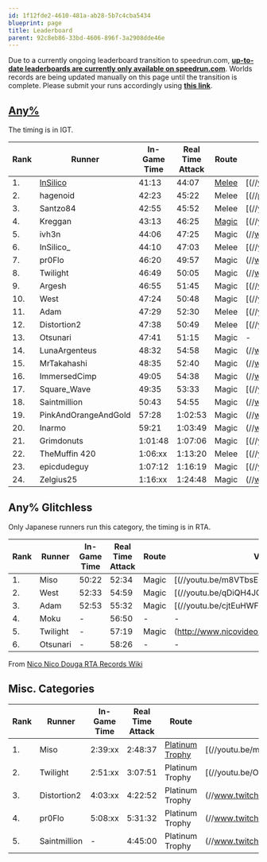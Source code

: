 ```yaml
---
id: 1f12fde2-4610-481a-ab28-5b7c4cba5434
blueprint: page
title: Leaderboard
parent: 92c8eb86-33bd-4606-896f-3a2908dde46e
---
```

Due to a currently ongoing leaderboard transition to speedrun.com, **[up-to-date leaderboards are currently only available on speedrun.com](//www.speedrun.com/souls)**. Worlds records are being updated manually on this page until the transition is complete. Please submit your runs accordingly using **[this link](/run-submission)**.

## [Any%](/demonssouls/any)

The timing is in IGT.

| Rank | Runner                            | In-Game Time | Real Time Attack | Route                            | VOD                                                                                                                                      |
| ---- | --------------------------------- | ------------ | ---------------- | -------------------------------- | ---------------------------------------------------------------------------------------------------------------------------------------- |
| 1.   | [InSilico](//twitch.tv/InSilico_) | 41:13        | 44:07            | [Melee](//pastebin.com/5iDxTxqh) | [(//www.youtube.com/watch?v=AX92QrXz-U0)     |
| 2.   | hagenoid                          | 42:23        | 45:22            | Melee                            | [(//pbs.twimg.com/media/DWObRgYU8AQnP0B.jpg) |
| 3.   | Santzo84                          | 42:55        | 45:52            | Melee                            | [(//youtu.be/MSxO5icWpsc)                    |
| 4.   | Kreggan                           | 43:13        | 46:25            | [Magic](//pastebin.com/vTSeMkvS) | [(//youtu.be/Tc2wHilrKb0)                    |
| 5.   | ivh3n                             | 44:06        | 47:25            | Magic                            | (//www.twitch.tv/ivh3n/v/83576977)                       |
| 6.   | InSilico\_                        | 44:10        | 47:03            | Melee                            | [(//youtu.be/luOJI__Ss7I)                    |
| 7.   | pr0Flo                            | 46:20        | 49:57            | Magic                            | (//www.twitch.tv/pr0flo/v/84872341)                      |
| 8.   | Twilight                          | 46:49        | 50:05            | Magic                            | (//www.nicovideo.jp/mylist/25673232)                           |
| 9.   | Argesh                            | 46:55        | 51:45            | Magic                            | [(//www.youtube.com/watch?v=zJpo7TM1lm0)     |
| 10.  | West                              | 47:24        | 50:48            | Magic                            | [(//youtu.be/afIcsYv6jVg)                    |
| 11.  | Adam                              | 47:29        | 52:30            | Melee                            | [(//youtu.be/AEnVfKcVciI)                    |
| 12.  | Distortion2                       | 47:38        | 50:49            | Melee                            | [(//youtu.be/ZJrgiZpVmRk)                    |
| 13.  | Otsunari                          | 47:41        | 51:15            | Magic                            | -                                                                                                                                        |
| 14.  | LunaArgenteus                     | 48:32        | 54:58            | Magic                            | (//www.twitch.tv/lunaargenteus/v/18597868)               |
| 15.  | MrTakahashi                       | 48:35        | 52:40            | Magic                            | (//www.twitch.tv/mrtakahashi/v/95112144)                 |
| 16.  | ImmersedCimp                      | 49:05        | 54:38            | Magic                            | (//www.twitch.tv/immersedcimp/v/23609139)                |
| 17.  | Square_Wave                       | 49:35        | 53:33            | Magic                            | [(//youtu.be/8_BJzyEl6MQ)                    |
| 18.  | Saintmillion                      | 50:43        | 54:55            | Magic                            | (//www.twitch.tv/saintmillion/v/73412312)                |
| 19.  | PinkAndOrangeAndGold              | 57:28        | 1:02:53          | Magic                            | (//www.twitch.tv/videos/31340004)                        |
| 20.  | Inarmo                            | 59:21        | 1:03:49          | Magic                            | (//www.twitch.tv/videos/42438838)                        |
| 21.  | Grimdonuts                        | 1:01:48      | 1:07:06          | Magic                            | [(//youtu.be/QnJVxPl-g7E)                    |
| 22.  | TheMuffin 420                     | 1:06:xx      | 1:13:20          | Melee                            | [(//youtu.be/C2THMfKnQ0I)                    |
| 23.  | epicdudeguy                       | 1:07:12      | 1:16:19          | Magic                            | [(//youtu.be/y0LB5-zMyZQ)                    |
| 24.  | Zelgius25                         | 1:16:xx      | 1:24:48          | Magic                            | (//www.twitch.tv/videos/259552754)                       |

## Any% Glitchless

Only Japanese runners run this category, the timing is in RTA.

| Rank | Runner   | In-Game Time | Real Time Attack | Route | VOD                                                                                                                   |
| ---- | -------- | ------------ | ---------------- | ----- | --------------------------------------------------------------------------------------------------------------------- |
| 1.   | Miso     | 50:22        | 52:34            | Magic | [(//youtu.be/m8VTbsEPVT8) |
| 2.   | West     | 52:33        | 54:59            | Magic | [(//youtu.be/qDiQH4JGB3A) |
| 3.   | Adam     | 52:53        | 55:32            | Magic | [(//youtu.be/cjtEuHWFs-o) |
| 4.   | Moku     | -            | 56:50            | -     | -                                                                                                                     |
| 5.   | Twilight | -            | 57:19            | Magic | (http://www.nicovideo.jp/watch/sm23932781)  |
| 6.   | Otsunari | -            | 58:26            | -     | -                                                                                                                     |

From [Nico Nico Douga RTA Records Wiki](//www18.atwiki.jp/niconico_rta/pages/191.html)

## Misc. Categories

| Rank | Runner       | In-Game Time | Real Time Attack | Route                                      | VOD                                                                                                                   |
| ---- | ------------ | ------------ | ---------------- | ------------------------------------------ | --------------------------------------------------------------------------------------------------------------------- |
| 1.   | Miso         | 2:39:xx      | 2:48:37          | [Platinum Trophy](//pastebin.com/LvUw8VUm) | [(//youtu.be/mFinSal3RYE) |
| 2.   | Twilight     | 2:51:xx      | 3:07:51          | Platinum Trophy                            | [(//youtu.be/Ov3xlaJuFIY) |
| 3.   | Distortion2  | 4:03:xx      | 4:22:52          | Platinum Trophy                            | (//www.twitch.tv/videos/261207921)    |
| 4.   | pr0Flo       | 5:08:xx      | 5:31:32          | Platinum Trophy                            | (//www.twitch.tv/videos/121207923)    |
| 5.   | Saintmillion | -            | 4:45:00          | Platinum Trophy                            | (//www.twitch.tv/videos/125121599)    |
